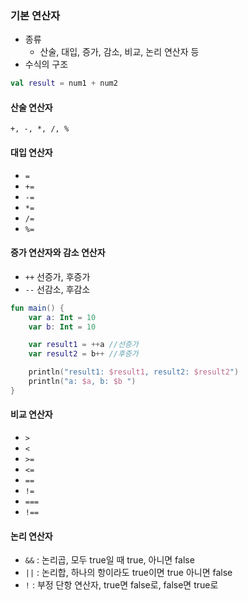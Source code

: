### 기본 연산자

- 종류
  - 산술, 대입, 증가, 감소, 비교, 논리 연산자 등
- 수식의 구조

~~~kotlin
val result = num1 + num2
~~~



#### 산술 연산자

`+, -, *, /, %`



#### 대입 연산자

- `=`
- `+=`
- `-=`
- `*=`
- `/=`
- `%=`



#### 증가 연산자와 감소 연산자

- `++` 선증가, 후증가
- `--` 선감소, 후감소

~~~kotlin
fun main() {
    var a: Int = 10
    var b: Int = 10

    var result1 = ++a //선증가
    var result2 = b++ //후증가

    println("result1: $result1, result2: $result2")
    println("a: $a, b: $b ")
}
~~~



#### 비교 연산자

- `>`
- `<`
- `>=`
- `<=`
- `==`
- `!=`
- `===`
- `!==`



#### 논리 연산자

- `&&` : 논리곱, 모두 true일 때 true, 아니면 false
- `||` : 논리합, 하나의 항이라도 true이면 true 아니면 false
- `!` : 부정 단항 연산자, true면 false로, false면 true로



